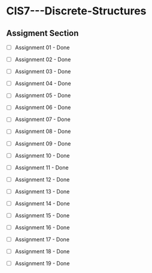 # CIS7---Discrete-Structures
## Assigment Section


- [ ] Assignment 01 - Done
- [ ] Assignment 02 - Done
- [ ] Assignment 03 - Done
- [ ] Assignment 04 - Done
- [ ] Assignment 05 - Done
- [ ] Assignment 06 - Done
- [ ] Assignment 07 - Done
- [ ] Assignment 08 - Done
- [ ] Assignment 09 - Done 
- [ ] Assignment 10 - Done
- [ ] Assignment 11 - Done
- [ ] Assignment 12 - Done
- [ ] Assignment 13 - Done
- [ ] Assignment 14 - Done
- [ ] Assignment 15 - Done
- [ ] Assignment 16 - Done
- [ ] Assignment 17 - Done
- [ ] Assignment 18 - Done
- [ ] Assignment 19 - Done

